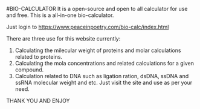 #BIO-CALCULATOR
It is a open-source and open to all calculator for use and free. This is a all-in-one bio-calculator.

Just login to https://www.peaceinpoetry.com/bio-calc/index.html

There are three use for this website currently:
1. Calculating the milecular weight of proteins and molar calculations related to proteins.
2. Calculating the mola concentrations and related calculations for a given compound.
3. Calculation related to DNA such as ligation ration, dsDNA, ssDNA and ssRNA molecular weight and etc. Just visit the site and use as per your need.

THANK YOU AND ENJOY
